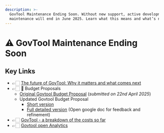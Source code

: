 ```yaml
---
description: >-
  GovTool Maintenance Ending Soon. Without new support, active development and
  maintenance will end in June 2025. Learn what this means and what’s next
---
```


# ⚠️ GovTool Maintenance Ending Soon

## Key Links

* 👉🏻 [The future of GovTool: Why it matters and what comes next](important-updates/govtool-maintenance-ending-soon/the-future-of-govtool-why-it-matters-and-what-comes-next.md)
* 👉🏻 📑 Budget Proposals
  * [Original Govtool Budget Proposal](https://gov.tools/budget_discussion/552) (_submitted on 22nd April 2025_)
  * Updated Govtool Budget Proposal
    * [Short version](important-updates/govtool-maintenance-ending-soon/updated-budget-proposal/updated-govtool-budget-proposal-short-version.md)
    * [Full detailed version](https://docs.google.com/document/d/15L7uA2PWeOBuQCnoGg0ZB35acvxreJ2QCMAkt9X8o1E/edit?tab=t.4qjaum32z5qp) (Open google doc for feedback and refinement)
* 👉🏻  [GovTool - a breakdown of the costs so far](important-updates/govtool-maintenance-ending-soon/govtool-a-breakdown-of-the-costs-so-far.md)
* 👉🏻  [Govtool open Analytics ](https://analytics.gov.tools/)


